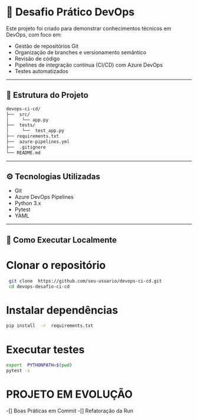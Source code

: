 #  🚀  Desafio Prático  DevOps
 
 Este projeto  foi  criado  para demonstrar  conhecimentos  técnicos  em DevOps,  com  foco  em:

 -  Gestão  de repositórios  Git
 -  Organização de  branches  e  versionamento semântico
 -  Revisão  de código
 -  Pipelines  de integração  contínua  (CI/CD)  com Azure  DevOps
 -  Testes automatizados
 
 ---
 
##  📁  Estrutura  do Projeto

```bash
devops-ci-cd/
├──  src/
│     └── app.py
├──  tests/
│     └──  test_app.py
├── requirements.txt
├──  azure-pipelines.yml
├──  .gitignore
└── README.md
```
---

##  ⚙️ Tecnologias  Utilizadas

- Git
-  Azure DevOps Pipelines
-  Python  3.x
-  Pytest
-  YAML

---

## 🧪  Como  Executar  Localmente

#  Clonar o  repositório
```bash
 git clone  https://github.com/seu-usuario/devops-ci-cd.git
 cd devops-desafio-ci-cd
 ```

#  Instalar  dependências
```bash
pip install  -r  requirements.txt
```

#  Executar  testes
```bash
export  PYTHONPATH=$(pwd)
pytest -s
```

# PROJETO EM EVOLUÇÃO
-[] Boas Práticas em Commit
-[] Refatoração da Run
